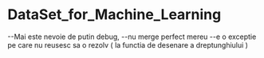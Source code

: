 # DataSet_for_Machine_Learning
--Mai este nevoie de putin debug, 
--nu merge perfect mereu 
--e o exceptie pe care nu reusesc sa o rezolv ( la functia de desenare a dreptunghiului ) 
